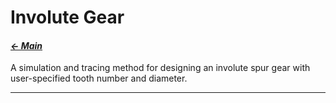 # Involute Gear

#### _[&larr; Main](index.md)_

A simulation and tracing method for designing an involute spur gear with user-specified tooth number and diameter.

---
